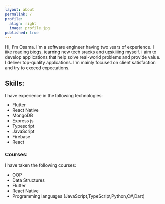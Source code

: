 ```yaml
---
layout: about
permalink: /
profile:
  align: right
  image: profile.jpg
published: true
---
```


Hi, I'm Osama. I'm a software engineer having two years of experience. I like reading blogs, learning new tech stacks and upskilling myself. I aim to develop applications that help solve real-world problems and provide value. I deliver top-quality applications. I'm mainly focused on client satisfaction and try to exceed expectations.

## Skills:

I have experience in the following technologies:

- Flutter
- React Native
- MongoDB
- Express js
- Typescript
- JavaScript
- Firebase
- React

### Courses:

I have taken the following courses:

- OOP
- Data Structures
- Flutter
- React Native
- Programming languages (JavaScript,TypeScript,Python,C#,Dart)
